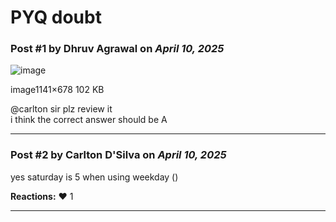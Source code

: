 # PYQ doubt

### Post #1 by **Dhruv Agrawal** on *April 10, 2025*
![image](https://europe1.discourse-cdn.com/flex013/uploads/iitm/optimized/3X/1/1/1147fa7bca00db3d2085d116f674364128961293_2_690x410.jpeg)

image1141×678 102 KB

  
@carlton sir plz review it  
i think the correct answer should be A

---

### Post #2 by **Carlton D'Silva** on *April 10, 2025*
yes saturday is 5 when using weekday ()

**Reactions:** ❤️ 1

---
